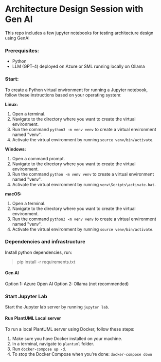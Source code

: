 # Architecture Design Session with Gen AI

This repo includes a few jupyter notebooks for testing architecture design using GenAI

### Prerequisites:
- Python
- LLM (GPT-4) deployed on Azure or SML running locally on Ollama  


### Start:

To create a Python virtual environment for running a Jupyter notebook, follow these instructions based on your operating system:

**Linux:**
1. Open a terminal.
2. Navigate to the directory where you want to create the virtual environment.
3. Run the command `python3 -m venv venv` to create a virtual environment named "venv".
4. Activate the virtual environment by running `source venv/bin/activate`.

**Windows:**
1. Open a command prompt.
2. Navigate to the directory where you want to create the virtual environment.
3. Run the command `python -m venv venv` to create a virtual environment named "venv".
4. Activate the virtual environment by running `venv\Scripts\activate.bat`.

**macOS:**
1. Open a terminal.
2. Navigate to the directory where you want to create the virtual environment.
3. Run the command `python3 -m venv venv` to create a virtual environment named "venv".
4. Activate the virtual environment by running `source venv/bin/activate`.

### Dependencies and infrastructure

Install python dependencies, run:
> pip install -r requirements.txt

#### Gen AI

Option 1: Azure Open AI
Option 2: Ollama (not recommended)

### Start Jupyter Lab

Start the Jupyter lab server by running `jupyter lab`.

#### Run PlantUML Local server

To run a local PlantUML server using Docker, follow these steps:

1. Make sure you have Docker installed on your machine.
1. In a terminal, navigate to `plantuml` folder.
1. Run `docker-compose up -d`.
1. To stop the Docker Compose when you're done: `docker-compose down`


